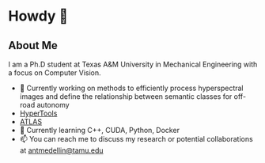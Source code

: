 # Howdy  👋

<!--
**antmedellin/antmedellin** is a ✨ _special_ ✨ repository because its `README.md` (this file) appears on your GitHub profile.

Here are some ideas to get you started:

- 🔭 I’m currently working on ...
- 🌱 I’m currently learning ...
- 👯 I’m looking to collaborate on ...
- 🤔 I’m looking for help with ...
- 💬 Ask me about ...
- 📫 How to reach me: ...
- 😄 Pronouns: ...
- ⚡ Fun fact: ...
-->

## About Me
I am a Ph.D student at Texas A&M University in Mechanical Engineering with a focus on Computer Vision. 
- 🔭 Currently working on methods to efficiently process hyperspectral images and define the relationship between semantic classes for off-road autonomy 
- [HyperTools](https://github.com/tamu-edu-students/HyperTools)
- [ATLAS](https://github.com/tamu-edu/ORATOR-ATLAS)
- 🌱 Currently learning C++, CUDA, Python, Docker
- 📫 You can reach me to discuss my research or potential collaborations at antmedellin@tamu.edu
